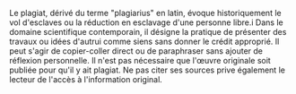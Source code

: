Le plagiat, dérivé du terme "plagiarius" en latin, évoque historiquement le vol d'esclaves ou la réduction en esclavage d'une personne libre.i Dans le domaine scientifique contemporain, il désigne la pratique de présenter des travaux ou idées d'autrui comme siens sans donner le crédit approprié. Il peut s'agir de copier-coller direct ou de paraphraser sans ajouter de réflexion personnelle. Il n'est pas nécessaire que l'œuvre originale soit publiée pour qu'il y ait plagiat. Ne pas citer ses sources prive également le lecteur de l'accès à l'information original.